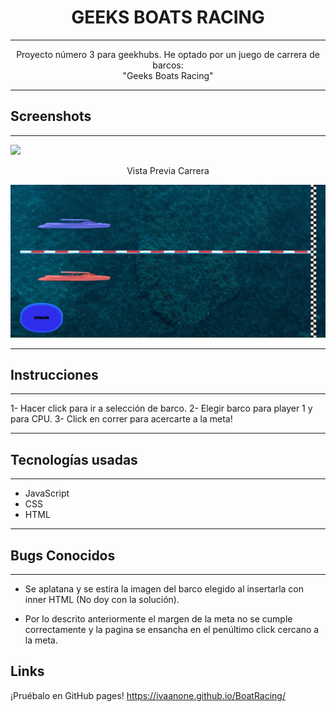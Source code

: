 <h1 align="center">GEEKS BOATS RACING</h1>

-------

<p align="center">Proyecto número 3 para geekhubs.
He optado por un juego de carrera de barcos: <br>"Geeks Boats Racing"</p>

---

## Screenshots

-----


![](/img/boatgif.gif)

<p align="center">Vista Previa Carrera</p>

![](/img/readmePreview.jpg)

---

## Instrucciones

---

1- Hacer click para ir a selección de barco.
2- Elegir barco para player 1 y para CPU.
3- Click en  correr para acercarte a la meta!

---


## Tecnologías usadas

---

- JavaScript
- CSS
- HTML

---

## Bugs Conocidos

---

- Se aplatana y se estira la imagen del barco elegido al insertarla con inner HTML (No doy con la solución).

- Por lo descrito anteriormente el margen de la meta no se cumple correctamente y la pagina se ensancha en el penúltimo click cercano a la meta.

## Links

¡Pruébalo en GitHub pages!
https://ivaanone.github.io/BoatRacing/